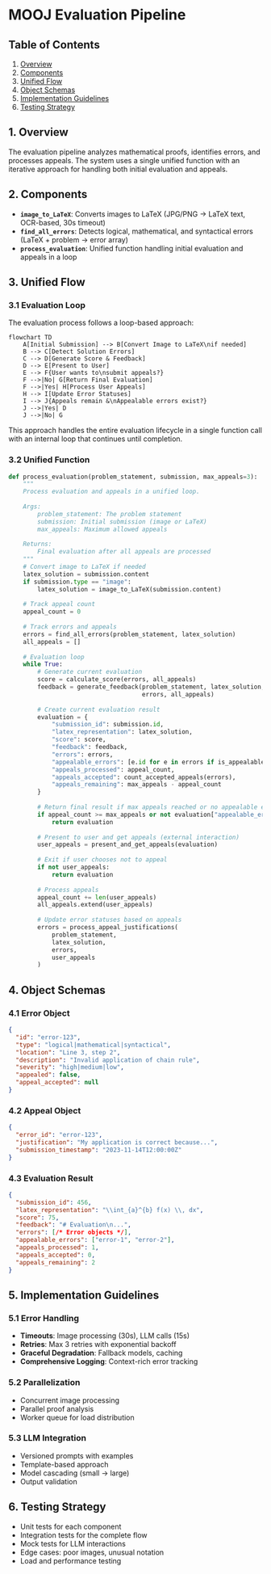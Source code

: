 # MOOJ Evaluation Pipeline

## Table of Contents

1. [Overview](#1-overview)
2. [Components](#2-components)
3. [Unified Flow](#3-unified-flow)
4. [Object Schemas](#4-object-schemas)
5. [Implementation Guidelines](#5-implementation-guidelines)
6. [Testing Strategy](#6-testing-strategy)

## 1. Overview

The evaluation pipeline analyzes mathematical proofs, identifies errors, and processes appeals. The system uses a single unified function with an iterative approach for handling both initial evaluation and appeals.

## 2. Components

- **`image_to_LaTeX`**: Converts images to LaTeX (JPG/PNG → LaTeX text, OCR-based, 30s timeout)
- **`find_all_errors`**: Detects logical, mathematical, and syntactical errors (LaTeX + problem → error array)
- **`process_evaluation`**: Unified function handling initial evaluation and appeals in a loop

## 3. Unified Flow

### 3.1 Evaluation Loop

The evaluation process follows a loop-based approach:

```mermaid
flowchart TD
    A[Initial Submission] --> B[Convert Image to LaTeX\nif needed]
    B --> C[Detect Solution Errors]
    C --> D[Generate Score & Feedback]
    D --> E[Present to User]
    E --> F{User wants to\nsubmit appeals?}
    F -->|No| G[Return Final Evaluation]
    F -->|Yes| H[Process User Appeals]
    H --> I[Update Error Statuses]
    I --> J{Appeals remain &\nAppealable errors exist?}
    J -->|Yes| D
    J -->|No| G
```

This approach handles the entire evaluation lifecycle in a single function call with an internal loop that continues until completion.

### 3.2 Unified Function

```python
def process_evaluation(problem_statement, submission, max_appeals=3):
    """
    Process evaluation and appeals in a unified loop.
    
    Args:
        problem_statement: The problem statement
        submission: Initial submission (image or LaTeX)
        max_appeals: Maximum allowed appeals
        
    Returns:
        Final evaluation after all appeals are processed
    """
    # Convert image to LaTeX if needed
    latex_solution = submission.content
    if submission.type == "image":
        latex_solution = image_to_LaTeX(submission.content)
    
    # Track appeal count
    appeal_count = 0
    
    # Track errors and appeals
    errors = find_all_errors(problem_statement, latex_solution)
    all_appeals = []
    
    # Evaluation loop
    while True:
        # Generate current evaluation
        score = calculate_score(errors, all_appeals)
        feedback = generate_feedback(problem_statement, latex_solution, 
                                     errors, all_appeals)
        
        # Create current evaluation result
        evaluation = {
            "submission_id": submission.id,
            "latex_representation": latex_solution,
            "score": score,
            "feedback": feedback,
            "errors": errors,
            "appealable_errors": [e.id for e in errors if is_appealable(e)],
            "appeals_processed": appeal_count,
            "appeals_accepted": count_accepted_appeals(errors),
            "appeals_remaining": max_appeals - appeal_count
        }
        
        # Return final result if max appeals reached or no appealable errors
        if appeal_count >= max_appeals or not evaluation["appealable_errors"]:
            return evaluation
        
        # Present to user and get appeals (external interaction)
        user_appeals = present_and_get_appeals(evaluation)
        
        # Exit if user chooses not to appeal
        if not user_appeals:
            return evaluation
            
        # Process appeals
        appeal_count += len(user_appeals)
        all_appeals.extend(user_appeals)
        
        # Update error statuses based on appeals
        errors = process_appeal_justifications(
            problem_statement,
            latex_solution,
            errors,
            user_appeals
        )
```

## 4. Object Schemas

### 4.1 Error Object

```json
{
  "id": "error-123",
  "type": "logical|mathematical|syntactical",
  "location": "Line 3, step 2",
  "description": "Invalid application of chain rule",
  "severity": "high|medium|low",
  "appealed": false,
  "appeal_accepted": null
}
```

### 4.2 Appeal Object

```json
{
  "error_id": "error-123",
  "justification": "My application is correct because...",
  "submission_timestamp": "2023-11-14T12:00:00Z"
}
```

### 4.3 Evaluation Result

```json
{
  "submission_id": 456,
  "latex_representation": "\\int_{a}^{b} f(x) \\, dx",
  "score": 75,
  "feedback": "# Evaluation\n...",
  "errors": [/* Error objects */],
  "appealable_errors": ["error-1", "error-2"],
  "appeals_processed": 1,
  "appeals_accepted": 0,
  "appeals_remaining": 2
}
```

## 5. Implementation Guidelines

### 5.1 Error Handling

- **Timeouts**: Image processing (30s), LLM calls (15s)
- **Retries**: Max 3 retries with exponential backoff
- **Graceful Degradation**: Fallback models, caching
- **Comprehensive Logging**: Context-rich error tracking

### 5.2 Parallelization

- Concurrent image processing
- Parallel proof analysis
- Worker queue for load distribution

### 5.3 LLM Integration

- Versioned prompts with examples
- Template-based approach
- Model cascading (small → large)
- Output validation

## 6. Testing Strategy

- Unit tests for each component
- Integration tests for the complete flow
- Mock tests for LLM interactions
- Edge cases: poor images, unusual notation
- Load and performance testing 